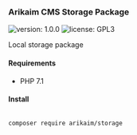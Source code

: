 ### Arikaim CMS Storage Package
![version: 1.0.0](https://img.shields.io/github/release/arikaim/storage.svg)
![license: GPL3](https://img.shields.io/badge/License-GPLv3-blue.svg)
   
Local storage package
  
  
#### Requirements 
  * PHP 7.1


#### Install
```bash

composer require arikaim/storage

```
